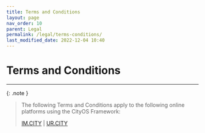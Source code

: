 ```yaml
---
title: Terms and Conditions
layout: page
nav_order: 10
parent: Legal
permalink: /legal/terms-conditions/
last_modified_date: 2022-12-04 10:40
---
```


# Terms and Conditions

----------------


{: .note }
>The following Terms and Conditions apply to the following online platforms using the CityOS Framework:
>
>[IM.CITY] | [UR.CITY]




[IM.CITY]: https://im.city
[UR.CITY]: https://ur.city
